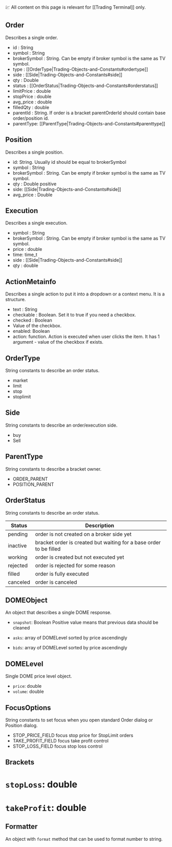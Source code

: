 :chart: All content on this page is relevant for [[Trading Terminal]] only.

## Order

Describes a single order.

* id : String
* symbol : String
* brokerSymbol : String. Can be empty if broker symbol is the same as TV symbol.
* type : [[OrderType|Trading-Objects-and-Constants#ordertype]]
* side : [[Side|Trading-Objects-and-Constants#side]]
* qty : Double
* status : [[OrderStatus|Trading-Objects-and-Constants#orderstatus]]
* limitPrice : double
* stopPrice : double
* avg_price : double
* filledQty : double
* parentId : String. If order is a bracket parentOrderId should contain base order/position id.
* parentType: [[ParentType|Trading-Objects-and-Constants#parenttype]]

## Position

Describes a single position.

* id: String. Usually id should be equal to brokerSymbol
* symbol : String
* brokerSymbol : String. Can be empty if broker symbol is the same as TV symbol.
* qty : Double positive
* side: [[Side|Trading-Objects-and-Constants#side]]
* avg_price : Double

## Execution

Describes a single execution.

* symbol : String
* brokerSymbol : String. Can be empty if broker symbol is the same as TV symbol.
* price : double
* time: time_t
* side : [[Side|Trading-Objects-and-Constants#side]]
* qty : double


## ActionMetainfo

Describes a single action to put it into a dropdown or a context menu. It is a structure.

* text : String
* checkable : Boolean. Set it to true if you need a checkbox.
* checked : Boolean
* Value of the checkbox.
* enabled: Boolean
* action: function. Action is executed when user clicks the item. It has 1 argument - value of the checkbox if exists.

## OrderType

String constants to describe an order status.

* market
* limit
* stop
* stoplimit

## Side

String constants to describe an order/execution side.

* buy
* Sell


## ParentType

String constants to describe a bracket owner.

* ORDER_PARENT
* POSITION_PARENT


## OrderStatus

String constants to describe an order status.

| Status    | Description |
|-----------|-------------|
| pending 	| order is not created on a broker side yet |
| inactive 	| bracket order is created but waiting for a base order to be filled |
| working	| order is created but not executed yet |
| rejected	| order is rejected for some reason |
| filled	| order is fully executed |
| canceled	| order is canceled |

## DOMEObject

An object that describes a single DOME response.

* `snapshot`: Boolean
Positive value means that previous data should be cleaned

* `asks`: array of DOMELevel sorted by price ascendingly
* `bids`: array of DOMELevel sorted by price ascendingly

## DOMELevel

Single DOME price level object.

* `price`: double
* `volume`: double


## FocusOptions

String constants to set focus when you open standard Order dialog or Position dialog.

* STOP_PRICE_FIELD     focus stop price for StopLimit orders
* TAKE_PROFIT_FIELD    focus take profit control
* STOP_LOSS_FIELD      focus stop loss control

## Brackets

# `stopLoss`: double
# `takeProfit`: double

## Formatter

An object with `format` method that can be used to format number to string.